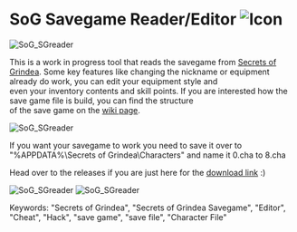 # SoG Savegame Reader/Editor ![Icon](https://returnnull.de/images/_64.png)

![SoG_SGreader](https://returnnull.de/images/SoG_SGreader5.png)  

This is a work in progress tool that reads the savegame from [Secrets of Grindea](https://store.steampowered.com/app/269770/Secrets_of_Grindea/).
Some key features like changing the nickname or equipment already do work, you can edit your equipment style and   
even your inventory contents and skill points. If you are interested how the save game file is build, you can find the structure   
of the save game on the [wiki page](https://github.com/tolik518/SoG_SGreader/wiki/Savegame-File-Structure).    
  
![SoG_SGreader](https://returnnull.de/images/SoG_SGreader.png)  
  
If you want your savegame to work you need to save it over to "%APPDATA%\Secrets of Grindea\Characters" and name it 0.cha to 8.cha

Head over to the releases if you are just here for the [download link](https://github.com/tolik518/SoG_SGreader/releases) :)

  
![SoG_SGreader](https://returnnull.de/images/SoG_SGreader2.png)
![SoG_SGreader](https://returnnull.de/images/SoG_SGreader3.png)
  

Keywords: "Secrets of Grindea", "Secrets of Grindea Savegame", "Editor", "Cheat", "Hack", "save game", "save file", "Character File"
